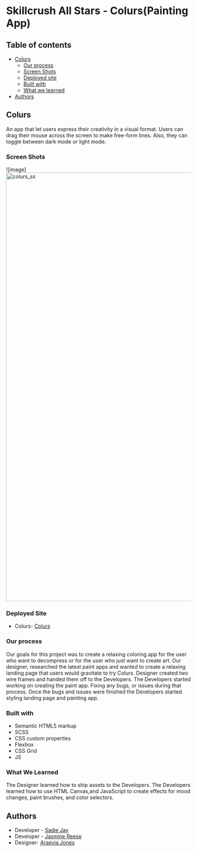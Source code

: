 # Skillcrush All Stars - Colurs(Painting App)

## Table of contents
- [Colurs](#colurs)
  - [Our process](#our-process)
  - [Screen Shots](#screen-shot)
  - [Deployed site](#deployed-site)
  - [Built with](#built-with)
  - [What we learned](#what-we-learned)
- [Authors](#authors)
  

## Colurs
An app that let users express their creativity in a visual format. Users can drag their mouse across the screen to make free-form lines. Also, they can toggle between dark mode or light mode.

### Screen Shots
![image]
<img width="1168" alt="colurs_ss" src="https://user-images.githubusercontent.com/70559611/143163692-5ac7c839-be37-4f96-b2ad-6c7e90c2c2e2.png">


### Deployed Site
- Colurs- [Colurs](https://sadiejay.github.io/mintbean-coloring-app)


### Our process
Our goals for this project was to create a relaxing coloring app for the user who want to decompress or for the user who just want to create art. Our designer, researched the latest paint apps and wanted to create a relaxing  landing page that users would  gravitate to try Colurs. Designer created two wire frames and handed them off to the Developers. The Developers started working on creating the paint app. Fixing any bugs, or issues during that process. Once the bugs and issues were finished the Developers started styling landing page and painting app.

### Built with
- Semantic HTML5 markup
- SCSS
- CSS custom properties
- Flexbox
- CSS Grid
- JS

### What We Learned
The Designer learned how to ship assets to the Developers.  The Developers learned how to use HTML Canvas,and JavaScript to create effects for mood changes, paint brushes, and color selectors.

## Authors
- Developer - [Sadie Jay](https://github.com/sadiejay)
- Developer - [Jasmine Reese](https://jasdevelops.com)
- Designer- [Araevia Jones](https://linkedin.com/in/araevia-jones-87b559131)

